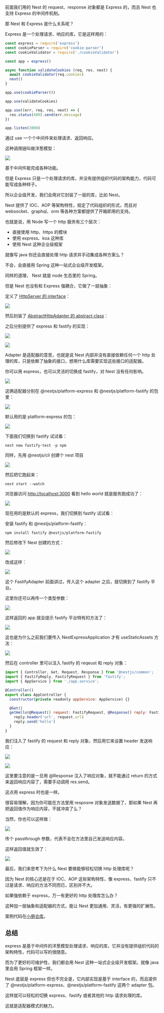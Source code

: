 
﻿前面我们用的 Nest 的 request、response 对象都是 Express 的，而且 Nest 也支持 Express 的中间件机制。

那 Nest 和 Express 是什么关系呢？

Express 是一个处理请求、响应的库，它是这样用的：

```javascript
const express = require('express')
const cookieParser = require('cookie-parser')
const cookieValidator = require('./cookieValidator')

const app = express()

async function validateCookies (req, res, next) {
  await cookieValidator(req.cookies)
  next()
}

app.use(cookieParser())

app.use(validateCookies)

app.use((err, req, res, next) => {
  res.status(400).send(err.message)
})

app.listen(3000)
```

通过 use 一个个中间件来处理请求、返回响应。

这种调用链叫做洋葱模型：

![](//liushuaiyang.oss-cn-shanghai.aliyuncs.com/nest-docs/image/第16章-1.png)

基于中间件能完成各种功能。

但是 Express 只是一个处理请求的库，并没有提供组织代码的架构能力，代码可能写成各种样子。

所以企业级开发，我们会用对它封装了一层的库，比如 Nest。

Nest 提供了 IOC、AOP 等架构特性，规定了代码组织的形式，而且对 websocket、graphql、orm 等各种方案都提供了开箱即用的支持。

也就是说，用 Node 写一个 http 服务有三个层次：

*   直接使用 http、https 的模块
*   使用 express、koa 这种库
*   使用 Nest 这种企业级框架

就像写 java 你还会直接处理 http 请求并手动集成各种方案么？

不会，会直接用 Spring 这种一站式企业级开发框架。

同样的道理， Nest 就是 node 生态里的 Spring。

但是 Nest 也没有和 Express 强耦合，它做了一层抽象：

定义了 [HttpServer 的 interface](https://github.com/nestjs/nest/blob/d352e6f138bc70ff33cccf830053946d17272b82/packages/common/interfaces/http/http-server.interface.ts#L21C1-L85)：

![](//liushuaiyang.oss-cn-shanghai.aliyuncs.com/nest-docs/image/第16章-2.png)

然后封装了 [AbstractHttpAdapter 的 abstract class](https://github.com/nestjs/nest/blob/d352e6f138bc70ff33cccf830053946d17272b82/packages/core/adapters/http-adapter.ts#L12C1-L131)：

之后分别提供了 express 和 fastify 的实现：

![](//liushuaiyang.oss-cn-shanghai.aliyuncs.com/nest-docs/image/第16章-3.png)

![](//liushuaiyang.oss-cn-shanghai.aliyuncs.com/nest-docs/image/第16章-4.png)

Adapter 是适配器的意思，也就是说 Nest 内部并没有直接依赖任何一个 http 处理的库，只是依赖了抽象的接口，想用什么库需要实现这些接口的适配器。

你可以用 express，也可以灵活的切换成 fastify，对 Nest 没有任何影响。

![](//liushuaiyang.oss-cn-shanghai.aliyuncs.com/nest-docs/image/第16章-5.png)

这俩适配器分别在 @nestjs/platform-express 和 @nestjs/platform-fastify 的包里：

![](//liushuaiyang.oss-cn-shanghai.aliyuncs.com/nest-docs/image/第16章-6.png)

默认用的是 platform-express 的包：

![](//liushuaiyang.oss-cn-shanghai.aliyuncs.com/nest-docs/image/第16章-7.png)

下面我们切换到 fastify 试试看：

    nest new fastify-test -p npm

同样，先用 @nestjs/cli 创建个 nest 项目

![](//liushuaiyang.oss-cn-shanghai.aliyuncs.com/nest-docs/image/第16章-8.png)

然后把它跑起来：

    nest start --watch

浏览器访问 <http://localhost:3000> 看到 hello world 就是服务跑成功了：

![](//liushuaiyang.oss-cn-shanghai.aliyuncs.com/nest-docs/image/第16章-9.png)

现在用的是默认的 express，我们切换到 fastify 试试看：

安装 fastify 和 @nestjs/platform-fastify：

    npm install fastify @nestjs/platform-fastify

然后修改下 Nest 创建的方式：

![](//liushuaiyang.oss-cn-shanghai.aliyuncs.com/nest-docs/image/第16章-10.png)

改成这样：

![](//liushuaiyang.oss-cn-shanghai.aliyuncs.com/nest-docs/image/第16章-11.png)

这个 FastifyAdapter 前面讲过，传入这个 adapter 之后，就切换到了 fastify 平台。

这里你还可以再传一个类型参数：

![](//liushuaiyang.oss-cn-shanghai.aliyuncs.com/nest-docs/image/第16章-12.png)

这样返回的 app 就会提示 fastify 平台特有的方法了：

![](//liushuaiyang.oss-cn-shanghai.aliyuncs.com/nest-docs/image/第16章-13.png)

这也是为什么之前我们要传入 NestExpressApplication 才有 useStaticAssets 方法：

![](//liushuaiyang.oss-cn-shanghai.aliyuncs.com/nest-docs/image/第16章-14.png)

然后在 controller 里可以注入 fastify 的 reqeust 和 reply 对象：

```javascript
import { Controller, Get, Request, Response } from '@nestjs/common';
import { FastifyReply, FastifyRequest } from 'fastify';
import { AppService } from './app.service';

@Controller()
export class AppController {
  constructor(private readonly appService: AppService) {}

  @Get()
  getHello(@Request() request: FastifyRequest, @Response() reply: FastifyReply) {
    reply.header('url', request.url)
    reply.send('hello')
  }
}
```

我们注入了 fastify 的 request 和 reply 对象，然后用它来设置 header 发送响应：

![](//liushuaiyang.oss-cn-shanghai.aliyuncs.com/nest-docs/image/第16章-15.png)

![](//liushuaiyang.oss-cn-shanghai.aliyuncs.com/nest-docs/image/第16章-16.png)

这里要注意的是一旦用 @Response 注入了响应对象，就不能通过 return 的方式来返回响应内容了，需要手动调用 res.send。

这点用 express 时也是一样。

很容易理解，因为你可能在方法里用 resposne 对象发送数据了，那如果 Nest 再把返回值作为响应内容，不就冲突了么？

当然，你也可以这样做：

![](//liushuaiyang.oss-cn-shanghai.aliyuncs.com/nest-docs/image/第16章-17.png)

传个 passthrough 参数，代表不会在方法里自己发送响应内容。

这样返回值就生效了：

![](//liushuaiyang.oss-cn-shanghai.aliyuncs.com/nest-docs/image/第16章-18.png)

最后，我们来思考下为什么 Nest 要做能够轻松切换 http 处理库呢？

因为 Nest 的核心还是在于 IOC、AOP 这些架构特性，像 express、fastify 只不过是请求、响应的方法不同而已，区别并不大。

如果强依赖于 express，万一有更好的 http 处理库怎么办？

这种加一层抽象和适配器的方式，能让 Nest 更加通用、灵活，有更强的扩展性。

案例代码在[小册仓库](https://github.com/QuarkGluonPlasma/nestjs-course-code/tree/main/fastify-test)。

## 总结

express 是基于中间件的洋葱模型处理请求、响应的库，它并没有提供组织代码的架构特性，代码可以写的很随意。

而为了更好的可维护性，我们都会用 Nest 这种一站式企业级开发框架。就像 java 里会用 Spring 框架一样。

Nest 底层是 express 但也不完全是，它内部实现是基于 interface 的，而且提供了 @nestjs/platform-express、@nestjs/platform-fastify 这两个 adapter 包。

这样就可以轻松的切换 express、fastify 或者其他的 http 请求处理的库。

这就是适配器模式的魅力。
